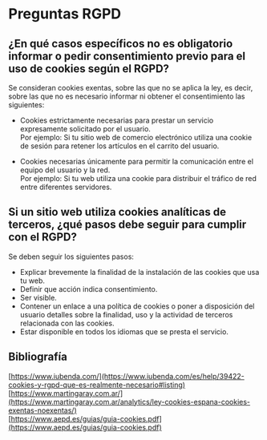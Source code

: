 # Preguntas RGPD

## ¿En qué casos específicos no es obligatorio informar o pedir consentimiento previo para el uso de cookies según el RGPD?
Se consideran cookies exentas, sobre las que no se aplica la ley, es decir, sobre las que no es necesario informar ni obtener el consentimiento las siguientes:
- Cookies estrictamente necesarias para prestar un servicio expresamente solicitado por el usuario.  
Por ejemplo: Si tu sitio web de comercio electrónico utiliza una cookie de sesión para retener los artículos en el carrito del usuario.  

       
- Cookies necesarias únicamente para permitir la comunicación entre el equipo del usuario y la red.  
Por ejemplo: Si tu web utiliza una cookie para distribuir el tráfico de red entre diferentes servidores.

## Si un sitio web utiliza cookies analíticas de terceros, ¿qué pasos debe seguir para cumplir con el RGPD?
Se deben seguir los siguientes pasos:
- Explicar brevemente la finalidad de la instalación de las cookies que usa tu web.
- Definir que acción indica consentimiento.
 - Ser visible.
 - Contener un enlace a una política de cookies o poner a disposición del usuario detalles sobre la finalidad, uso y la actividad de terceros relacionada con las cookies.
 - Estar disponible en todos los idiomas que se presta el servicio.

## Bibliografía
[https://www.iubenda.com/](https://www.iubenda.com/es/help/39422-cookies-y-rgpd-que-es-realmente-necesario#listing)  
[https://www.martingaray.com.ar/](https://www.martingaray.com.ar/analytics/ley-cookies-espana-cookies-exentas-noexentas/)  
[https://www.aepd.es/guias/guia-cookies.pdf](https://www.aepd.es/guias/guia-cookies.pdf)